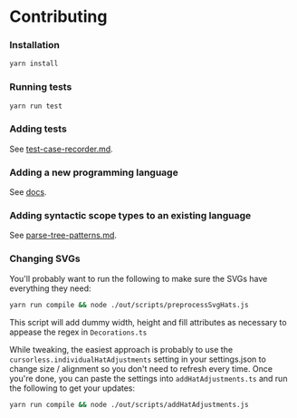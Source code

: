 # Contributing

### Installation

```sh
yarn install
```

### Running tests

```sh
yarn run test
```

### Adding tests

See [test-case-recorder.md](docs/test-case-recorder.md).

### Adding a new programming language

See [docs](docs/adding-a-new-language.md).

### Adding syntactic scope types to an existing language

See [parse-tree-patterns.md](docs/parse-tree-patterns.md).

### Changing SVGs

You'll probably want to run the following to make sure the SVGs have everything they need:

```sh
yarn run compile && node ./out/scripts/preprocessSvgHats.js
```

This script will add dummy width, height and fill attributes as necessary to appease the regex in `Decorations.ts`

While tweaking, the easiest approach is probably to use the
`cursorless.individualHatAdjustments` setting in your settings.json to change
size / alignment so you don't need to refresh every time. Once you're done, you
can paste the settings into `addHatAdjustments.ts` and run the following to get
your updates:

```sh
yarn run compile && node ./out/scripts/addHatAdjustments.js
```

